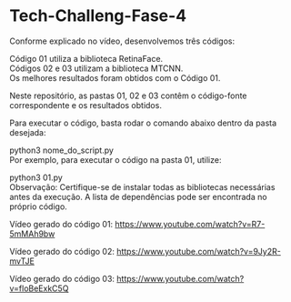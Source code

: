 # Tech-Challeng-Fase-4

Conforme explicado no vídeo, desenvolvemos três códigos:

Código 01 utiliza a biblioteca RetinaFace.  
Códigos 02 e 03 utilizam a biblioteca MTCNN.  
Os melhores resultados foram obtidos com o Código 01.  

Neste repositório, as pastas 01, 02 e 03 contêm o código-fonte correspondente e os resultados obtidos.  

Para executar o código, basta rodar o comando abaixo dentro da pasta desejada:  

python3 nome_do_script.py  
Por exemplo, para executar o código na pasta 01, utilize:  

python3 01.py  
Observação: Certifique-se de instalar todas as bibliotecas necessárias antes da execução. A lista de dependências pode ser encontrada no próprio código.  

Vídeo gerado do código 01: https://www.youtube.com/watch?v=R7-5mMAh9bw  

Vídeo gerado do código 02: https://www.youtube.com/watch?v=9Jy2R-mvTJE  

Vídeo gerado do código 03: https://www.youtube.com/watch?v=floBeExkC5Q  
